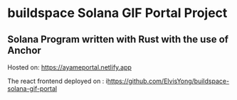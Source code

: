# buildspace Solana GIF Portal Project

## Solana Program written with Rust with the use of Anchor
Hosted on: <https://ayameportal.netlify.app>

The react frontend deployed on : i<https://github.com/ElvisYong/buildspace-solana-gif-portal>
